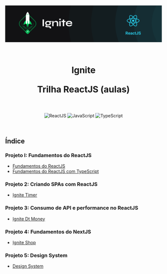 <p align="center">
  <img src=".github/capa-ignite-reactjs.png" alt="Ignite ReactJS">
</p>

<br>

<h1 align="center">
  Ignite

  <br>

  Trilha ReactJS (aulas)
</h1>

<br>

<p align="center">
  <img src="https://img.shields.io/badge/React-20232A?style=for-the-badge&logo=react&logoColor=61DAFB" alt="ReactJS">
  <img src="https://img.shields.io/badge/JavaScript-323330?style=for-the-badge&logo=javascript&logoColor=F7DF1E" alt="JavaScript">
  <img src="https://img.shields.io/badge/TypeScript-007ACC?style=for-the-badge&logo=typescript&logoColor=white" alt="TypeScript">
</p>

<br>

## Índice

### Projeto I: Fundamentos do ReactJS
 - [Fundamentos do ReactJS](01-fundamentos-reactjs/)
 - [Fundamentos do ReactJS com TypeScript](01-fundamentos-reactjs-ts/)

### Projeto 2: Criando SPAs com ReactJS
 - [Ignite Timer](02-ignite-timer/)

### Projeto 3: Consumo de API e performance no ReactJS
 - [Ignite Dt Money](03-ignite-dt-money/)

### Projeto 4: Fundamentos do NextJS
 - [Ignite Shop](04-ignite-shop/)

### Projeto 5: Design System
 - [Design System](https://github.com/danillobr/05-design-system)